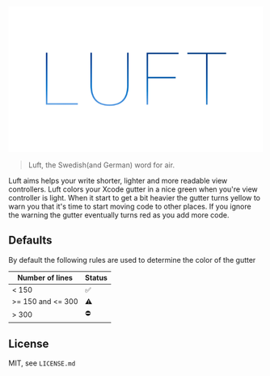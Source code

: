 ![](Resources/logo.png)

> Luft, the Swedish(and German) word for air. 

Luft aims helps your write shorter, lighter and more readable view controllers. Luft colors your Xcode gutter in a nice green when you're view controller is light. When it start to get a bit heavier the gutter turns yellow to warn you that it's time to start moving code to other places. If you ignore the warning the gutter eventually turns red as you add more code.



## Defaults

By default the following rules are used to determine the color of the gutter

| Number of lines  | Status |
|------------------|--------|
| < 150            | ✅     |
| >= 150 and <= 300| ⚠️     |
| > 300            | ⛔️     |
 


## License
MIT, see `LICENSE.md`
